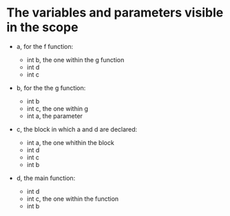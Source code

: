 # The variables and parameters visible in the scope

- a, for the f function:

  - int b, the one within the g function
  - int d
  - int c

- b, for the the g function:

  - int b
  - int c, the one within g
  - int a, the parameter

- c, the block in which a and d are declared:

  - int a, the one whithin the block
  - int d
  - int c
  - int b

- d, the main function:

  - int d
  - int c, the one within the function
  - int b

